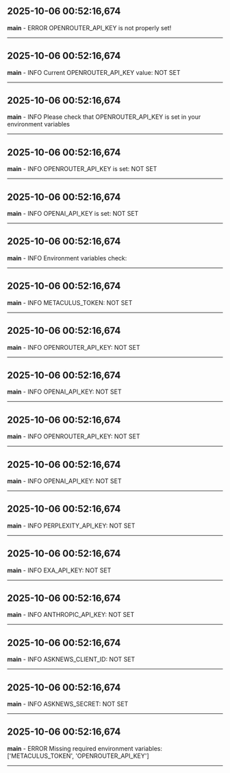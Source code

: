## 2025-10-06 00:52:16,674
__main__ - ERROR
OPENROUTER_API_KEY is not properly set!

---

## 2025-10-06 00:52:16,674
__main__ - INFO
Current OPENROUTER_API_KEY value: NOT SET

---

## 2025-10-06 00:52:16,674
__main__ - INFO
Please check that OPENROUTER_API_KEY is set in your environment variables

---

## 2025-10-06 00:52:16,674
__main__ - INFO
OPENROUTER_API_KEY is set: NOT SET

---

## 2025-10-06 00:52:16,674
__main__ - INFO
OPENAI_API_KEY is set: NOT SET

---

## 2025-10-06 00:52:16,674
__main__ - INFO
Environment variables check:

---

## 2025-10-06 00:52:16,674
__main__ - INFO
METACULUS_TOKEN: NOT SET

---

## 2025-10-06 00:52:16,674
__main__ - INFO
OPENROUTER_API_KEY: NOT SET

---

## 2025-10-06 00:52:16,674
__main__ - INFO
OPENAI_API_KEY: NOT SET

---

## 2025-10-06 00:52:16,674
__main__ - INFO
OPENROUTER_API_KEY: NOT SET

---

## 2025-10-06 00:52:16,674
__main__ - INFO
OPENAI_API_KEY: NOT SET

---

## 2025-10-06 00:52:16,674
__main__ - INFO
PERPLEXITY_API_KEY: NOT SET

---

## 2025-10-06 00:52:16,674
__main__ - INFO
EXA_API_KEY: NOT SET

---

## 2025-10-06 00:52:16,674
__main__ - INFO
ANTHROPIC_API_KEY: NOT SET

---

## 2025-10-06 00:52:16,674
__main__ - INFO
ASKNEWS_CLIENT_ID: NOT SET

---

## 2025-10-06 00:52:16,674
__main__ - INFO
ASKNEWS_SECRET: NOT SET

---

## 2025-10-06 00:52:16,674
__main__ - ERROR
Missing required environment variables: ['METACULUS_TOKEN', 'OPENROUTER_API_KEY']

---

